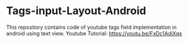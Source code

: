# Tags-input-Layout-Android
This repository contains code of youtube tags field implementation in android using text view. Youtube Tutorial: https://youtu.be/FxDc1AdjXqs
